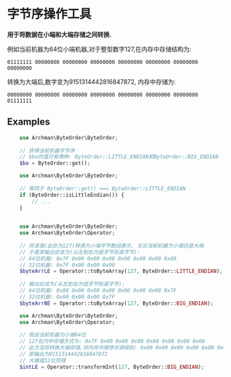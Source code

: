 # 字节序操作工具

**用于将数据在小端和大端存储之间转换.**

例如当前机器为64位小端机器,对于整型数字127,在内存中存储结构为:

`01111111 00000000 00000000 00000000 00000000 00000000 00000000 00000000`

转换为大端后,数字变为9151314442816847872, 内存中存储为:

`00000000 00000000 00000000 00000000 00000000 00000000 00000000 01111111`


## Examples

```php
    use Archman\ByteOrder\ByteOrder;
    
    // 获得当前机器字节序
    // $bo的值只有两种: ByteOrder::LITTLE_ENDIAN和ByteOrder::BIG_ENDIAN
    $bo = ByteOrder::get();  
```

```php
    use Archman\ByteOrder\ByteOrder;
    
    // 等同于 ByteOrder::get() === ByteOrder::LITTLE_ENDIAN
    if (ByteOrder::isLittleEndian()) {
        // ...
    }
     
```

```php
    use Archman\ByteOrder\ByteOrder;
    use Archman\ByteOrder\Operator;
    
    // 将该值(此处为127)转换为小端字节数组表示, 无论当前机器为小端还是大端
    // 于是其输出应该为(从左到右为低字节到高字节):
    // 64位机器: 0x7F 0x00 0x00 0x00 0x00 0x00 0x00 0x00
    // 32位机器: 0x7F 0x00 0x00 0x00
    $byteArrLE = Operator::toByteArray(127, ByteOrder::LITTLE_ENDIAN);
    
    // 输出应该为(从左到右为低字节到高字节):
    // 64位机器: 0x00 0x00 0x00 0x00 0x00 0x00 0x00 0x7F
    // 32位机器: 0x00 0x00 0x00 0x7F
    $byteArrBE = Operator::toByteArray(127, ByteOrder::BIG_ENDIAN);
```

```php
    use Archman\ByteOrder\ByteOrder;
    use Archman\ByteOrder\Operator;
    
    // 假设当前机器为小端64位
    // 127在内中存储方式为: 0x7F 0x00 0x00 0x00 0x00 0x00 0x00 0x00
    // 此方法将转换大端存储,将内存中顺序对调得到: 0x00 0x00 0x00 0x00 0x00 0x00 0x00 0x7F
    // 即输出为9151314442816847872
    // 大端或32位同理
    $intLE = Operator::transformInt(127, ByteOrder::BIG_ENDIAN);
```